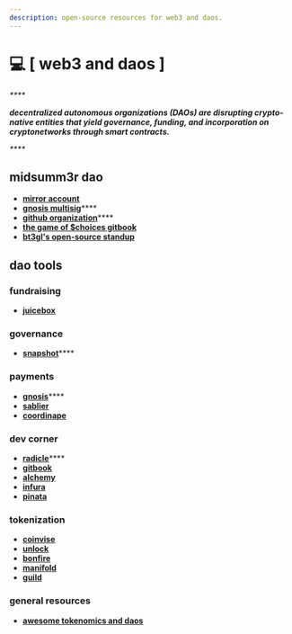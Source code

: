 ```yaml
---
description: open-source resources for web3 and daos.
---
```


# 💻 \[ web3 and daos ]

_****_

_**decentralized autonomous organizations (DAOs) are disrupting crypto-native entities that yield governance, funding, and incorporation on cryptonetworks through smart contracts.**_

_****_

## midsumm3r dao&#x20;

* ****[**mirror account**](https://mirror.xyz/midsumm3r.eth)****
* [**gnosis multisig**](http://safe.midsumm3r.xyz/)****
* [**github organization**](https://github.com/Midsumm3rDAO)****
* ****[**the game of $choices gitbook**](https://docs.choices.game/)****
* ****[**bt3gl's open-source standup**](https://www.youtube.com/midsumm3r)****

## dao tools



### fundraising

* ****[**juicebox**](https://juicebox.money/)****

### governance

* [**snapshot**](https://snapshot.org/#/)****

### payments

* [**gnosis**](https://gnosis.io/)****
* ****[**sablier**](https://sablier.finance/)****
* ****[**coordinape**](https://coordinape.com/)****

### dev corner

* [**radicle**](https://radicle.xyz/)****
* ****[**gitbook**](https://www.gitbook.com/)****
* ****[**alchemy**](https://www.alchemy.com/)****
* ****[**infura**](https://infura.io/)****
* ****[**pinata**](https://www.pinata.cloud/)****

### tokenization

* ****[**coinvise**](https://www.coinvise.co/)****
* ****[**unlock**](https://unlock-protocol.com/)****
* ****[**bonfire**](https://www.trybonfire.xyz/)****
* ****[**manifold**](https://www.manifold.xyz/)****
* ****[**guild**](https://guild.xyz/)****



### general resources

* [**awesome tokenomics and daos**](https://github.com/bt3gl-labs/Awesome-Tokenomics-and-DAOs)


